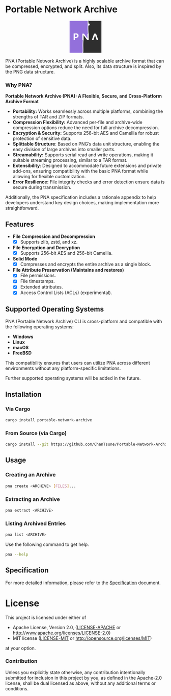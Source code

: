 # Portable Network Archive

<div align="center">
  <img src="./icon.svg" alt="PNA" width="100"/>
</div>

PNA (Portable Network Archive) is a highly scalable archive format that can be compressed, encrypted, and split.
Also, its data structure is inspired by the PNG data structure.

### Why PNA?

**Portable Network Archive (PNA): A Flexible, Secure, and Cross-Platform Archive Format**
- **Portability:** Works seamlessly across multiple platforms, combining the strengths of TAR and ZIP formats.
- **Compression Flexibility:** Advanced per-file and archive-wide compression options reduce the need for full archive decompression.
- **Encryption & Security:** Supports 256-bit AES and Camellia for robust protection of sensitive data.
- **Splittable Structure**: Based on PNG’s data unit structure, enabling the easy division of large archives into smaller parts.
- **Streamability:** Supports serial read and write operations, making it suitable streaming processing, similar to a TAR format.
- **Extensibility**: Designed to accommodate future extensions and private add-ons, ensuring compatibility with the basic PNA format while allowing for flexible customization.
- **Error Resilience:** File integrity checks and error detection ensure data is secure during transmission.

Additionally, the PNA specification includes a rationale appendix to help developers understand key design choices, making implementation more straightforward.

## Features

- **File Compression and Decompression**
  - [x] Supports zlib, zstd, and xz.

- **File Encryption and Decryption**
  - [x] Supports 256-bit AES and 256-bit Camellia.

- **Solid Mode**
  - [x] Compresses and encrypts the entire archive as a single block.

- **File Attribute Preservation (Maintains and restores)**
  - [x] File permissions.
  - [x] File timestamps.
  - [x] Extended attributes.
  - [x] Access Control Lists (ACLs) (experimental).

## Supported Operating Systems

PNA (Portable Network Archive) CLI is cross-platform and compatible with the following operating systems:

- **Windows**
- **Linux**
- **macOS**
- **FreeBSD**

This compatibility ensures that users can utilize PNA across different environments without any platform-specific limitations.

Further supported operating systems will be added in the future.

## Installation

### Via Cargo

```sh
cargo install portable-network-archive
```

### From Source (via Cargo)

```sh
cargo install --git https://github.com/ChanTsune/Portable-Network-Archive.git portable-network-archive
```

## Usage

### Creating an Archive

```sh
pna create <ARCHIVE> [FILES]...
```

### Extracting an Archive

```sh
pna extract <ARCHIVE>
```

### Listing Archived Entries

```sh
pna list <ARCHIVE>
```

Use the following command to get help.

```sh
pna --help
```

## Specification

For more detailed information, please refer to the [Specification](https://portable-network-archive.github.io/Portable-Network-Archive-Specification/) document.

# License

This project is licensed under either of

* Apache License, Version 2.0, ([LICENSE-APACHE](./LICENSE-APACHE) or
http://www.apache.org/licenses/LICENSE-2.0)
* MIT license ([LICENSE-MIT](./LICENSE-MIT) or
http://opensource.org/licenses/MIT)

at your option.

### Contribution

Unless you explicitly state otherwise, any contribution intentionally submitted
for inclusion in this project by you, as defined in the Apache-2.0 license,
shall be dual licensed as above, without any additional terms or conditions.
